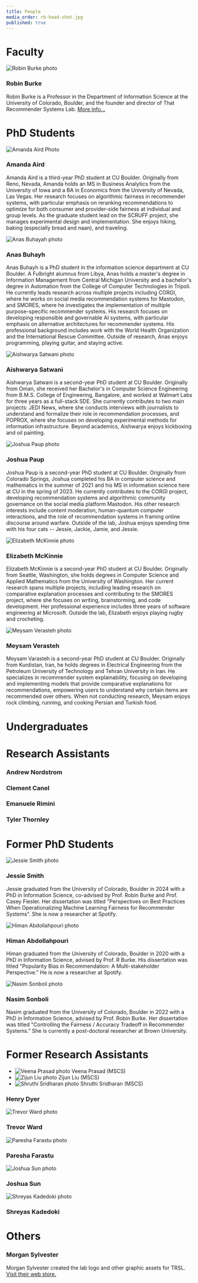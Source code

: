 ```yaml
---
title: People
media_order: rb-head-shot.jpg
published: true
---
```


# Faculty

![Robin Burke photo](rb-head-shot.jpg?resize=120,150&classes=left)
### Robin Burke
Robin Burke is a Professor in the Department of Information Science at the University of Colorado, Boulder, and the founder and director of That Recommender Systems Lab. [More info...](burke/burke.md)

# PhD Students

![Amanda Aird Photo](current_students/amanda_aird.jpg?resize=120,150&classes=left)
### Amanda Aird
Amanda Aird is a third-year PhD student at CU Boulder. Originally from Reno, Nevada, Amanda holds an MS in Business Analytics from the University of Iowa and a BA in Economics from the University of Nevada, Las Vegas. Her research focuses on algorithmic fairness in recommender systems, with particular emphasis on reranking recommendations to optimize for both consumer and provider-side fairness at individual and group levels. As the graduate student lead on the SCRUFF project, she manages experimental design and implementation. She enjoys hiking, baking (especially bread and naan), and traveling.

![Anas Buhayah photo](current_students/anas_buhayh.jpg?resize=120,150&classes=left)
### Anas Buhayh
Anas Buhayh is a PhD student in the information science department at CU Boulder. A Fulbright alumnus from Libya, Anas holds a master's degree in Information Management from Central Michigan University and a bachelor's degree in Automation from the College of Computer Technologies in Tripoli. He currently leads research across multiple projects including CORGI, where he works on social media recommendation systems for Mastodon, and SMORES, where he investigates the implementation of multiple purpose-specific recommender systems. His research focuses on developing responsible and governable AI systems, with particular emphasis on alternative architectures for recommender systems. His professional background includes work with the World Health Organization and the International Rescue Committee. Outside of research, Anas enjoys programming, playing guitar, and staying active.

![Aishwarya Satwani photo](current_students/aishwarya_satwani.jpg?resize=120,150&classes=left)
### Aishwarya Satwani
Aishwarya Satwani is a second-year PhD student at CU Boulder. Originally from Oman, she received her Bachelor's in Computer Science Engineering from B.M.S. College of Engineering, Bangalore, and worked at Walmart Labs for three years as a full-stack SDE. She currently contributes to two main projects: JEDI News, where she conducts interviews with journalists to understand and formalize their role in recommendation processes, and POPROX, where she focuses on developing experimental methods for information infrastructure. Beyond academics, Aishwarya enjoys kickboxing and oil painting.

![Joshua Paup photo](current_students/joshua_paup.jpg?resize=120,150&classes=left)
### Joshua Paup
Joshua Paup is a second-year PhD student at CU Boulder. Originally from Colorado Springs, Joshua completed his BA in computer science and mathematics in the summer of 2021 and his MS in information science here at CU in the spring of 2023. He currently contributes to the CORGI project, developing recommendation systems and algorithmic community governance on the social media platform Mastodon. His other research interests include content moderation, human-quantum computer interactions, and the role of recommendation systems in framing online discourse around warfare. Outside of the lab, Joshua enjoys spending time with his four cats -- Jessie, Jackie, Jamie, and Jessie. 

![Elizabeth McKinnie photo](current_students/elizabeth_mickinnie.jpg?resize=120,150&classes=left)
### Elizabeth McKinnie
Elizabeth McKinnie is a second-year PhD student at CU Boulder. Originally from Seattle, Washington, she holds degrees in Computer Science and Applied Mathematics from the University of Washington. Her current research spans multiple projects, including leading research on comparative explanation processes and contributing to the SMORES project, where she focuses on writing, brainstorming, and code development. Her professional experience includes three years of software engineering at Microsoft. Outside the lab, Elizabeth enjoys playing rugby and crocheting.

![Meysam Verasteh photo](current_students/meysam_verasteh.jpg?resize=120,150&classes=left)
### Meysam Verasteh
Meysam Varasteh is a second-year PhD student at CU Boulder. Originally from Kurdistan, Iran, he holds degrees in Electrical Engineering from the Petroleum University of Technology and Tehran University in Iran. He specializes in recommender system explainability, focusing on developing and implementing models that provide comparative explanations for recommendations, empowering users to understand why certain items are recommended over others. When not conducting research, Meysam enjoys rock climbing, running, and cooking Persian and Turkish food.

# Undergraduates

# Research Assistants 
### Andrew Nordstrom
### Clement Canel
### Emanuele Rimini
### Tyler Thornley

# Former PhD Students

![Jessie Smith photo](past_students/Jessie.JPG?resize=120,150&classes=left)
### Jessie Smith
Jessie graduated from the University of Colorado, Boulder in 2024 with a PhD in Information Science, co-advised by Prof. Robin Burke and Prof. Casey Fiesler. Her dissertation was titled "Perspectives on Best Practices When Operationalizing Machine Learning Fairness for Recommender Systems". She is now a researcher at Spotify.

![Himan Abdollahpouri photo](past_students/Himan.jpg?resize=120,150&classes=left)
### Himan Abdollahpouri
Himan graduated from the University of Colorado, Boulder in 2020 with a PhD in Information Science, advised by Prof. R Burke. His dissertation was titled "Popularity Bias in Recommendation: A Multi-stakeholder Perspective." He is now a researcher at Spotify.

![Nasim Sonboli photo](past_students/Nasim.jpeg?resize=120,150&classes=left)
### Nasim Sonboli
Nasim graduated from the University of Colorado, Boulder in 2022 with a PhD in Information Science, advised by Prof. Robin Burke. Her dissertation was titled "Controlling the Fairness / Accuracy Tradeoff in Recommender Systems." She is currently a post-doctoral researcher at Brown University. 

# Former Research Assistants

- ![Veena Prasad photo](past_students/veena.jpg?resize=120,150&classes=left) Veena Prasad (MSCS)
- ![Zijun Liu photo](past_students/ZijunLiu.jpg?resize=120,150&classes=left) Zijun Liu (MSCS)
- ![Shruthi Sridharan photo](past_students/shruthi.png?resize=120,150&classes=left) Shruthi Sridharan (MSCS)

### Henry Dyer

![Trevor Ward photo](past_students/trevor_ward.jpeg?resize=120,150&classes=left)
### Trevor Ward

![Paresha Farastu photo](past_students/paresha_farastu.jpg?resize=120,150&classes=left)
### Paresha Farastu

![Joshua Sun photo](past_students/josh_sun.jpg?resize=120,150&classes=left)
### Joshua Sun

![Shreyas Kadedoki photo](past_students/shreyas-kadekodi.jpg?resize=120,150&classes=left)
### Shreyas Kadedoki


[comment]: # (Possibly Bamshad and John here. And also Weiwen. )

# Others

### Morgan Sylvester
Morgan Sylvester created the lab logo and other graphic assets for TRSL. [Visit their web store.](https://www.etsy.com/es/shop/Morexpression)
